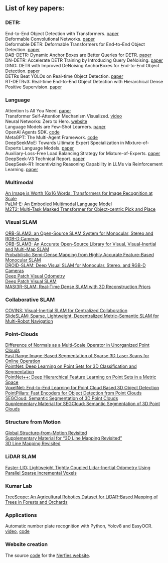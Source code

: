 ## List of key papers:
### DETR:
End-to-End Object Detection with Transformers. [paper](https://arxiv.org/abs/2005.12872)  
Deformable Convolutional Networks. [paper](https://arxiv.org/abs/1703.06211)  
Deformable DETR: Deformable Transformers for End-to-End Object Detection. [paper](https://arxiv.org/abs/2010.04159)  
DAB-DETR: Dynamic Anchor Boxes are Better Queries for DETR. [paper](https://arxiv.org/abs/2201.12329)  
DN-DETR: Accelerate DETR Training by Introducing Query DeNoising. [paper](https://arxiv.org/abs/2203.01305)  
DINO: DETR with Improved DeNoising AnchorBoxes for End-to-End Object Detection. [paper](https://arxiv.org/abs/2203.03605)  
DETRs Beat YOLOs on Real-time Object Detection. [paper](https://arxiv.org/abs/2304.08069)  
RT-DETRv3: Real-time End-to-End Object Detection with Hierarchical Dense Positive Supervision. [paper](https://arxiv.org/abs/2409.08475)

### Language
Attention Is All You Need. [paper](https://arxiv.org/abs/1706.03762)  
Transformer Self-Attention Mechanism Visualized. [video](https://www.youtube.com/watch?v=u8pSGp__0Xk)  
Neural Networks: Zero to Hero. [website](https://karpathy.ai/zero-to-hero.html)  
Language Models are Few-Shot Learners. [paper](https://arxiv.org/abs/2005.14165)  
OpenAI Agents SDK. [code](https://github.com/openai/openai-agents-python?tab=readme-ov-file)  
MetaGPT: The Multi-Agent Framework. [code](https://github.com/geekan/MetaGPT)  
DeepSeekMoE: Towards Ultimate Expert Specialization in Mixture-of-Experts Language Models. [paper](https://arxiv.org/abs/2401.06066)  
Auxiliary-Loss-Free Load Balancing Strategy for Mixture-of-Experts. [paper](https://arxiv.org/abs/2408.15664)  
DeepSeek-V3 Technical Report. [paper](https://arxiv.org/abs/2412.19437)  
DeepSeek-R1: Incentivizing Reasoning Capability in LLMs via Reinforcement Learning. [paper](https://arxiv.org/abs/2501.12948)  

### Multimodal
[An Image is Worth 16x16 Words: Transformers for Image Recognition at Scale](https://arxiv.org/abs/2010.11929)  
[PaLM-E: An Embodied Multimodal Language Model](https://arxiv.org/abs/2303.03378)  
[M2T2: Multi-Task Masked Transformer for Object-centric Pick and Place](https://arxiv.org/abs/2311.00926)  
[]()

### Visual SLAM
[ORB-SLAM2: an Open-Source SLAM System for Monocular, Stereo and RGB-D Cameras](https://arxiv.org/abs/1610.06475)  
[ORB-SLAM3: An Accurate Open-Source Library for Visual, Visual-Inertial and Multi-Map SLAM](https://arxiv.org/abs/2007.11898)  
[Probabilistic Semi-Dense Mapping from Highly Accurate Feature-Based Monocular SLAM](https://www.roboticsproceedings.org/rss11/p41.pdf)  
[DROID-SLAM: Deep Visual SLAM for Monocular, Stereo, and RGB-D Cameras](https://arxiv.org/abs/2108.10869)  
[Deep Patch Visual Odometry](https://arxiv.org/abs/2208.04726)  
[Deep Patch Visual SLAM](https://arxiv.org/abs/2408.01654)  
[MASt3R-SLAM: Real-Time Dense SLAM with 3D Reconstruction Priors](https://arxiv.org/abs/2412.12392)  
[]()

### Collaborative SLAM
[COVINS: Visual-Inertial SLAM for Centralized Collaboration](https://arxiv.org/abs/2108.05756)  
[SlideSLAM: Sparse, Lightweight, Decentralized Metric-Semantic SLAM for Multi-Robot Navigation](https://arxiv.org/abs/2406.17249)  
[]()  

### Point-Clouds
[Difference of Normals as a Multi-Scale Operator in Unorganized Point Clouds](https://arxiv.org/abs/1209.1759)  
[Fast Range Image-Based Segmentation of Sparse 3D Laser Scans for Online Operation](https://www.ipb.uni-bonn.de/pdfs/bogoslavskyi16iros.pdf)  
[PointNet: Deep Learning on Point Sets for 3D Classification and Segmentation](https://arxiv.org/abs/1612.00593)  
[PointNet++: Deep Hierarchical Feature Learning on Point Sets in a Metric Space](https://arxiv.org/abs/1706.02413)  
[VoxelNet: End-to-End Learning for Point Cloud Based 3D Object Detection](https://arxiv.org/abs/1711.06396)  
[PointPillars: Fast Encoders for Object Detection from Point Clouds](https://arxiv.org/abs/1812.05784)  
[SEGCloud: Semantic Segmentation of 3D Point Clouds](https://arxiv.org/abs/1710.07563)  
[Supplementary Material for SEGCloud: Semantic Segmentation of 3D Point Clouds](https://cvgl.stanford.edu/projects/segcloud/supplementary.pdf)  
[]()

### Structure from Motion
[Global Structure-from-Motion Revisited](https://arxiv.org/abs/2407.20219)  
[Supplementary Material for “3D Line Mapping Revisited”](http://b1ueber2y.me/projects/LIMAP/limap-supp.pdf)  
[3D Line Mapping Revisited](https://arxiv.org/abs/2303.17504)  

### LiDAR SLAM 
[Faster-LIO: Lightweight Tightly Coupled Lidar-Inertial Odometry Using Parallel Sparse Incremental Voxels](https://ieeexplore.ieee.org/stamp/stamp.jsp?tp=&arnumber=9718203)  
[]()

### Kumar Lab
[TreeScope: An Agricultural Robotics Dataset for LiDAR-Based Mapping of Trees in Forests and Orchards](https://arxiv.org/abs/2310.02162)  
[]()  

### Applications
Automatic number plate recognition with Python, Yolov8 and EasyOCR. [video](https://www.youtube.com/watch?v=fyJB1t0o0ms), [code](https://github.com/computervisioneng/automatic-number-plate-recognition-python-yolov8)  

### Website creation
The source [code](https://github.com/nerfies/nerfies.github.io) for the [Nerfies website](https://nerfies.github.io/).
